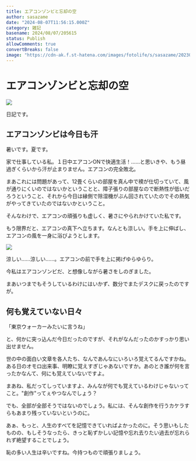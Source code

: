 ```yaml
---
title: エアコンゾンビと忘却の空
author: sasazame
date: "2024-08-07T11:56:15.000Z"
category: 雑記
basename: 2024/08/07/205615
status: Publish
allowComments: true
convertBreaks: false
image: "https://cdn-ak.f.st-hatena.com/images/fotolife/s/sasazame/20230908/20230908202155.png"
---
```

# エアコンゾンビと忘却の空

![](https://cdn-ak.f.st-hatena.com/images/fotolife/s/sasazame/20230908/20230908202155.png)

日記です。

<!-- Extended Body -->

## エアコンゾンビは今日も汗

暑いです。夏です。

家で仕事している私。１日中エアコンONで快適生活！……と思いきや、もう昼過ぎくらいから汗が止まりません。エアコンの完全敗北。

まあこれには問題があって、12畳くらいの部屋を真ん中で襖が仕切っていて、風が通りにくいのではないかということと、障子張りの部屋なので断熱性が低いだろうということ、それから今日は縁側で除湿機がぶん回されていたのでその熱気がやってきていたのではないかということ。

そんなわけで、エアコンの頑張りも虚しく、暑さにやられかけていた私です。

もう限界だと、エアコンの真下へ立ちます。なんとも涼しい。手を上に伸ばし、エアコンの風を一身に浴びようとします。

![](https://cdn-ak.f.st-hatena.com/images/fotolife/s/sasazame/20240807/20240807201905.png)

涼しい……涼しい……。エアコンの前で手を上に掲げゆらゆらり。

今私はエアコンゾンビだ、と想像しながら暑さをしのぎました。

まあいつまでもそうしているわけにはいかず、数分でまたデスクに戻ったのですが。

## 何も覚えていない日々

「東京ウォーカーみたいに言うね」

と、何かに突っ込んだ今日だったのですが、それがなんだったのかすっかり思い出せません。

世の中の面白い文章を各人たち、なんであんなにいろいろ覚えてるんですかね。ある日のオモロ出来事、明瞭に覚えすぎじゃあないですか。あのとき誰が何を言ったかなんて、何にも覚えていないですよ。

まあね、私だってしっていますよ、みんなが何でも覚えているわけじゃないってこと。"創作"ってぇやつなんでしょう？

でも、全部が全部そうではないのでしょう。私には、そんな創作を行うカケラすらもあまり残っていないというのに。

あぁ、もっと、人生のすべてを記憶できていればよかったのに。そう思いもしたものの、もしそうなったら、きっと恥ずかしい記憶や忘れ去りたい過去が忘れられず絶望することでしょう。

恥の多い人生は辛いですね。今持つもので頑張りましょう。